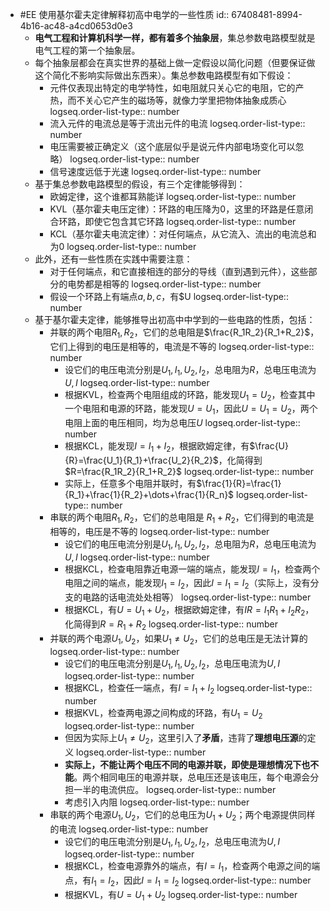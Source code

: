 - #EE 使用基尔霍夫定律解释初高中电学的一些性质
  id:: 67408481-8994-4b16-ac48-a4cd0653d0e3
	- **电气工程和计算机科学一样，都有着多个抽象层**，集总参数电路模型就是电气工程的第一个抽象层。
	- 每个抽象层都会在真实世界的基础上做一定假设以简化问题（但要保证做这个简化不影响实际做出东西来）。集总参数电路模型有如下假设：
		- 元件仅表现出特定的电学特性，如电阻就只关心它的电阻，它的产热，而不关心它产生的磁场等，就像力学里把物体抽象成质心
		  logseq.order-list-type:: number
		- 流入元件的电流总是等于流出元件的电流
		  logseq.order-list-type:: number
		- 电压需要被正确定义（这个底层似乎是说元件内部电场变化可以忽略）
		  logseq.order-list-type:: number
		- 信号速度远低于光速
		  logseq.order-list-type:: number
	- 基于集总参数电路模型的假设，有三个定律能够得到：
		- 欧姆定律，这个谁都耳熟能详
		  logseq.order-list-type:: number
		- KVL（基尔霍夫电压定律）：环路的电压降为0，这里的环路是任意闭合环路，即使它包含其它环路
		  logseq.order-list-type:: number
		- KCL（基尔霍夫电流定律）：对任何端点，从它流入、流出的电流总和为0
		  logseq.order-list-type:: number
	- 此外，还有一些性质在实践中需要注意：
		- 对于任何端点，和它直接相连的部分的导线（直到遇到元件），这些部分的电势都是相等的
		  logseq.order-list-type:: number
		- 假设一个环路上有端点$a,b,c$，有$U
		  logseq.order-list-type:: number
	- 基于基尔霍夫定律，能够推导出初高中中学到的一些电路的性质，包括：
		- 并联的两个电阻$R_1,R_2$，它们的总电阻是$\frac{R_1R_2}{R_1+R_2}$，它们上得到的电压是相等的，电流是不等的
		  logseq.order-list-type:: number
			- 设它们的电压电流分别是$U_1,I_1,U_2,I_2$，总电阻为$R$，总电压电流为$U,I$
			  logseq.order-list-type:: number
			- 根据KVL，检查两个电阻组成的环路，能发现$U_1=U_2$，检查其中一个电阻和电源的环路，能发现$U=U_1$，因此$U=U_1=U_2$，两个电阻上面的电压相同，均为总电压$U$
			  logseq.order-list-type:: number
			- 根据KCL，能发现$I=I_1+I_2$，根据欧姆定律，有$\frac{U}{R}=\frac{U_1}{R_1}+\frac{U_2}{R_2}$，化简得到$R=\frac{R_1R_2}{R_1+R_2}$
			  logseq.order-list-type:: number
			- 实际上，任意多个电阻并联时，有$\frac{1}{R}=\frac{1}{R_1}+\frac{1}{R_2}+\dots+\frac{1}{R_n}$
			  logseq.order-list-type:: number
		- 串联的两个电阻$R_1,R_2$，它们的总电阻是 $R_1+R_2$，它们得到的电流是相等的，电压是不等的
		  logseq.order-list-type:: number
			- 设它们的电压电流分别是$U_1,I_1,U_2,I_2$，总电阻为$R$，总电压电流为$U,I$
			  logseq.order-list-type:: number
			- 根据KCL，检查电阻靠近电源一端的端点，能发现$I=I_1$，检查两个电阻之间的端点，能发现$I_1=I_2$，因此$I=I_1=I_2$（实际上，没有分支的电路的话电流处处相等）
			  logseq.order-list-type:: number
			- 根据KCL，有$U=U_1+U_2$，根据欧姆定律，有$IR=I_1R_1+I_2R_2$，化简得到$R=R_1+R_2$
			  logseq.order-list-type:: number
		- 并联的两个电源$U_1,U_2$，如果$U_1 \neq U_2$，它们的总电压是无法计算的
		  logseq.order-list-type:: number
			- 设它们的电压电流分别是$U_1,I_1,U_2,I_2$，总电压电流为$U,I$
			  logseq.order-list-type:: number
			- 根据KCL，检查任一端点，有$I=I_1+I_2$
			  logseq.order-list-type:: number
			- 根据KVL，检查两电源之间构成的环路，有$U_1=U_2$
			  logseq.order-list-type:: number
			- 但因为实际上$U_1 \neq U_2$，这里引入了**矛盾**，违背了**理想电压源**的定义
			  logseq.order-list-type:: number
			- **实际上，不能让两个电压不同的电源并联，即使是理想情况下也不能**。两个相同电压的电源并联，总电压还是该电压，每个电源会分担一半的电流供应。
			  logseq.order-list-type:: number
			- 考虑引入内阻
			  logseq.order-list-type:: number
		- 串联的两个电源$U_1,U_2$，它们的总电压为$U_1+U_2$；两个电源提供同样的电流
		  logseq.order-list-type:: number
			- 设它们的电压电流分别是$U_1,I_1,U_2,I_2$，总电压电流为$U,I$
			  logseq.order-list-type:: number
			- 根据KCL，检查电源靠外的端点，有$I=I_1$，检查两个电源之间的端点，有$I_1=I_2$，因此$I=I_1=I_2$
			  logseq.order-list-type:: number
			- 根据KVL，有$U=U_1+U_2$
			  logseq.order-list-type:: number